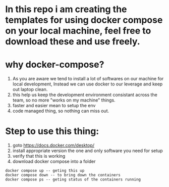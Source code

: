 # In this repo i am creating the templates for using docker compose on your local machine, feel free to download these and use freely.

# why docker-compose?
1. As you are aware we tend to install a lot of softwares on our machine for local development, Instead we can use docker to our leverage and keep out laptop clean.
2. this help us keep the development environment consistant across the team, so no more "works on my machine" things.
3. faster and easier mean to setup the env
4. code managed thing, so nothing can miss out.

# Step to use this thing:
 1. goto https://docs.docker.com/desktop/
 2. install appropriate version the one and only software you need for setup
 3. verify that this is working
 4. download docker compose into a folder
```
docker compose up -- geting this up
docker compose down -- to bring down the containers
docker compose ps -- geting status of the containers running
```
